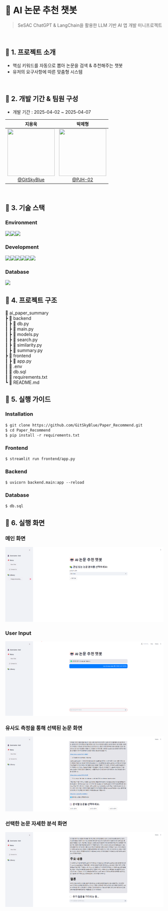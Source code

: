# 🤖 AI 논문 추천 챗봇
> SeSAC ChatGPT & LangChain을 활용한 LLM 기반 AI 앱 개발 미니프로젝트
<br>

## 📌 1. 프로젝트 소개

- 핵심 키워드를 자동으로 뽑아 논문을 검색 & 추천해주는 챗봇
- 유저의 요구사항에 따른 맞춤형 시스템

<br>

## 📌 2. 개발 기간 & 팀원 구성

- 개발 기간 : 2025-04-02 ~ 2025-04-07   

<div align="left">

| **지용욱** | **박제형** |
| :------: |  :------: |
| [<img src="https://avatars.githubusercontent.com/GitSkyBlue" height=150 width=150> <br/> @GitSkyBlue](https://github.com/GitSkyBlue) | [<img src="https://avatars.githubusercontent.com/PJH-02" height=150 width=150> <br/> @PJH-02](https://github.com/PJH-02) |

</div>

<br>

## 📌 3. 기술 스택

### Environment

<img src="https://img.shields.io/badge/Visual%20Studio%20Code-007ACC?style=for-the-badge&logo=Visual%20Studio%20Code&logoColor=white"><img src="https://img.shields.io/badge/GitHub-181717?style=for-the-badge&logo=GitHub&logoColor=white"><img src="https://img.shields.io/badge/Slack-4A154B?style=for-the-badge&logo=Slack&logoColor=white">

### Development   

<img src="https://img.shields.io/badge/Python-3776AB?style=for-the-badge&logo=Python&logoColor=white"><img src="https://img.shields.io/badge/Streamlit-FF4B4B?style=for-the-badge&logo=Streamlit&logoColor=white"><img src="https://img.shields.io/badge/FastAPI-009688?style=for-the-badge&logo=FastAPI&logoColor=white"><img src="https://img.shields.io/badge/LangChain-1C3C3C?style=for-the-badge&logo=LangChain&logoColor=white"><img src="https://img.shields.io/badge/OpenAI-412991?style=for-the-badge&logo=OpenAI&logoColor=white"><img src="https://img.shields.io/badge/Selenium-43B02A?style=for-the-badge&logo=Selenium&logoColor=white">

### Database

<img src="https://img.shields.io/badge/MySQL-4479A1?style=for-the-badge&logo=MySQL&logoColor=white">

## 📌 4. 프로젝트 구조

📂 ai_paper_summary   
┣ 📂 backend   
┃ ┣ 📜 db.py   
┃ ┣ 📜 main.py   
┃ ┣ 📜 models.py   
┃ ┣ 📜 search.py   
┃ ┣ 📜 similarity.py   
┃ ┣ 📜 summary.py   
┣ 📂 frontend   
┃ ┣ 📜 app.py   
┃ 📜 .env   
┃ 📜 db.sql   
┃ 📜 requirements.txt   
┗ 📜 README.md   

## 📌 5. 실행 가이드

### Installation   
```
$ git clone https://github.com/GitSkyBlue/Paper_Recommend.git
$ cd Paper_Recommend
$ pip install -r requirements.txt
```

### Frontend   
```
$ streamlit run frontend/app.py
```

### Backend   
```
$ uvicorn backend.main:app --reload
```

### Database
```
$ db.sql
```

## 📌 6. 실행 화면

### 메인 화면
![메인이미지](images/main.png)

### User Input
![메인이미지](images/input.png)

### 유사도 측정을 통해 선택된 논문 화면
![메인이미지](images/selected.png)

### 선택한 논문 자세한 분석 화면
![메인이미지](images/results.png)